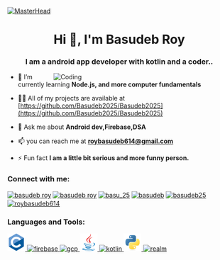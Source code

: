 [![MasterHead](https://cdn-employer-wp.arc.dev/wp-content/uploads/2022/04/software-development-costs-1128x635.jpg)](https://codegrills.in)
<h1 align="center">Hi 👋, I'm Basudeb Roy</h1>
<h3 align="center">I am a android app developer with kotlin and a coder..</h3>
<img align="right" alt="Coding" width="400" src="https://media.tenor.com/NOYF3f82b_gAAAAC/programmer.gif">

- 🌱 I’m currently learning **Node.js, and more computer fundamentals**

- 👨‍💻 All of my projects are available at [https://github.com/Basudeb2025/Basudeb2025](https://github.com/Basudeb2025/Basudeb2025)

- 💬 Ask me about **Android dev,Firebase,DSA**

- 📫 you can reach me at **roybasudeb614@gmail.com**

- ⚡ Fun fact **I am a little bit serious and more funny person.**

<h3 align="left">Connect with me:</h3>
<p align="left">
<a href="https://twitter.com/basudeb roy" target="blank"><img align="center" src="https://raw.githubusercontent.com/rahuldkjain/github-profile-readme-generator/master/src/images/icons/Social/twitter.svg" alt="basudeb roy" height="30" width="40" /></a>
<a href="https://linkedin.com/in/basudeb roy" target="blank"><img align="center" src="https://raw.githubusercontent.com/rahuldkjain/github-profile-readme-generator/master/src/images/icons/Social/linked-in-alt.svg" alt="basudeb roy" height="30" width="40" /></a>
<a href="https://www.codechef.com/users/basu_25" target="blank"><img align="center" src="https://cdn.jsdelivr.net/npm/simple-icons@3.1.0/icons/codechef.svg" alt="basu_25" height="30" width="40" /></a>
<a href="https://www.hackerrank.com/basudeb" target="blank"><img align="center" src="https://raw.githubusercontent.com/rahuldkjain/github-profile-readme-generator/master/src/images/icons/Social/hackerrank.svg" alt="basudeb" height="30" width="40" /></a>
<a href="https://codeforces.com/profile/basudeb25" target="blank"><img align="center" src="https://raw.githubusercontent.com/rahuldkjain/github-profile-readme-generator/master/src/images/icons/Social/codeforces.svg" alt="basudeb25" height="30" width="40" /></a>
<a href="https://auth.geeksforgeeks.org/user/roybasudeb614" target="blank"><img align="center" src="https://raw.githubusercontent.com/rahuldkjain/github-profile-readme-generator/master/src/images/icons/Social/geeks-for-geeks.svg" alt="roybasudeb614" height="30" width="40" /></a>
</p>

<h3 align="left">Languages and Tools:</h3>
<p align="left"> <a href="https://www.cprogramming.com/" target="_blank" rel="noreferrer"> <img src="https://raw.githubusercontent.com/devicons/devicon/master/icons/c/c-original.svg" alt="c" width="40" height="40"/> </a> <a href="https://firebase.google.com/" target="_blank" rel="noreferrer"> <img src="https://www.vectorlogo.zone/logos/firebase/firebase-icon.svg" alt="firebase" width="40" height="40"/> </a> <a href="https://cloud.google.com" target="_blank" rel="noreferrer"> <img src="https://www.vectorlogo.zone/logos/google_cloud/google_cloud-icon.svg" alt="gcp" width="40" height="40"/> </a> <a href="https://www.java.com" target="_blank" rel="noreferrer"> <img src="https://raw.githubusercontent.com/devicons/devicon/master/icons/java/java-original.svg" alt="java" width="40" height="40"/> </a> <a href="https://kotlinlang.org" target="_blank" rel="noreferrer"> <img src="https://www.vectorlogo.zone/logos/kotlinlang/kotlinlang-icon.svg" alt="kotlin" width="40" height="40"/> </a> <a href="https://www.python.org" target="_blank" rel="noreferrer"> <img src="https://raw.githubusercontent.com/devicons/devicon/master/icons/python/python-original.svg" alt="python" width="40" height="40"/> </a> <a href="https://realm.io/" target="_blank" rel="noreferrer"> <img src="https://raw.githubusercontent.com/bestofjs/bestofjs-webui/8665e8c267a0215f3159df28b33c365198101df5/public/logos/realm.svg" alt="realm" width="40" height="40"/> </a> </p>
